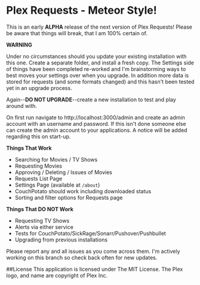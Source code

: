 # Plex Requests - Meteor Style!

This is an early **ALPHA** release of the next version of Plex Requests! Please be aware that things will break, that I am 100% certain of.

**WARNING**

Under no circumstances should you update your existing installation with this one. Create a separate folder, and install a fresh copy. The Settings side of things have been completed re-worked and I'm brainstorming ways to best moves your settings over when you upgrade. In addition more data is stored for requests (and some formats changed) and this hasn't been tested yet in an upgrade process.

Again--**DO NOT UPGRADE**--create a new installation to test and play around with.

On first run navigate to http://localhost:3000/admin and create an admin account with an username and password. If this isn't done someone else can create the admin account to your applications. A notice will be added regarding this on start-up.

**Things That Work**

  - Searching for Movies / TV Shows
  - Requesting Movies
  - Approving / Deleting / Issues of Movies
  - Requests List Page
  - Settings Page (available at `/about`)
  - CouchPotato should work including downloaded status
  - Sorting and filter options for Requests page

**Things That DO NOT Work**

  - Requesting TV Shows
  - Alerts via either service
  - Tests for CouchPotato/SickRage/Sonarr/Pushover/Pushbullet
  - Upgrading from previous installations

Please report any and all issues as you come across them. I'm actively working on this branch so check back often for new updates.

##License
This application is licensed under The MIT License. The Plex logo, and name are copyright of Plex Inc.
